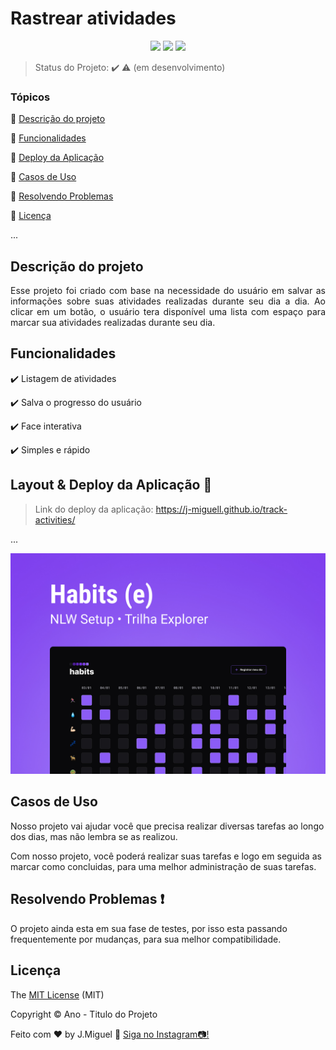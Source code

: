 <h1>Rastrear atividades</h1>

<p align="center">
  
  <img src="http://img.shields.io/static/v1?label=License&message=MIT&color=green&style=for-the-badge"/>
  <img src="http://img.shields.io/static/v1?label=TESTES&message=%3E78&color=GREEN&style=for-the-badge"/>
  <img src="http://img.shields.io/static/v1?label=STATUS&message=EM%20DESENVOLVIMENTO&color=RED&style=for-the-badge"/>
   
</p>

> Status do Projeto: :heavy_check_mark: :warning: (em desenvolvimento)

### Tópicos 

:small_blue_diamond: [Descrição do projeto](#descrição-do-projeto)

:small_blue_diamond: [Funcionalidades](#funcionalidades)

:small_blue_diamond: [Deploy da Aplicação](#deploy-da-aplicação-dash)

:small_blue_diamond: [Casos de Uso](#casos-de-uso)

:small_blue_diamond: [Resolvendo Problemas](#resolvendo_problemas)

:small_blue_diamond: [Licença](#licença)

... 

## Descrição do projeto 

<p align="justify">
  Esse projeto foi criado com base na necessidade do usuário em salvar as informações sobre suas atividades realizadas durante seu dia a dia.
  Ao clicar em um botão, o usuário tera disponível uma lista com espaço para marcar sua atividades realizadas durante seu dia.
</p>

## Funcionalidades

:heavy_check_mark: Listagem de atividades 

:heavy_check_mark: Salva o progresso do usuário

:heavy_check_mark: Face interativa

:heavy_check_mark: Simples e rápido

## Layout & Deploy da Aplicação :dash:

> Link do deploy da aplicação: https://j-miguell.github.io/track-activities/

... 

<div>
<img src="/.github/preview.jpg" width:"100%">
</div>




## Casos de Uso

Nosso projeto vai ajudar você que precisa realizar diversas tarefas ao longo dos dias, mas não lembra se as realizou.

Com nosso projeto, você poderá realizar suas tarefas e logo em seguida as marcar como concluidas, para uma melhor administração de suas tarefas.

 

## Resolvendo Problemas :exclamation:

O projeto ainda esta em sua fase de testes, por isso esta passando frequentemente por mudanças, para sua melhor compatibilidade.

## Licença 

The [MIT License]() (MIT)

Copyright :copyright: Ano - Titulo do Projeto

Feito com ♥ by J.Miguel :wave: [Siga no Instagram📷!](https://instagram.com/joaomiguell_ss)

